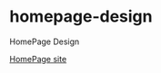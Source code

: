 # homepage-design

HomePage Design

[HomePage site](https://thereisname.github.io/homepage-design/)
